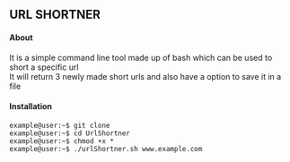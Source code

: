 ## URL SHORTNER
#### About
It is a simple command line tool made up of bash which can be used to short a specific url <br>
It will return 3 newly made short urls and also have a option to save it in a file

#### Installation

``` console
example@user:~$ git clone
example@user:~$ cd UrlShortner
example@user:~$ chmod +x *
example@user:~$ ./urlShortner.sh www.example.com
```
